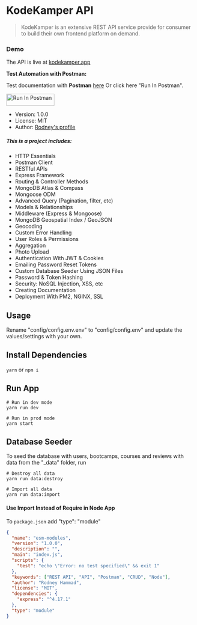# KodeKamper API

> KodeKamper is an extensive REST API service provide for consumer to build their own frontend platform on demand.

### Demo

The API is live at [kodekamper.app](https://kodekamper.app)

**Test Automation with Postman:**

Test documentation with **Postman** [here](https://documenter.getpostman.com/view/3062469/2s9YsT5Tdb) Or click here "Run In Postman".

[<img src="https://run.pstmn.io/button.svg" alt="Run In Postman" style="width: 128px; height: 32px;">](https://lively-firefly-453625.postman.co/collection/3062469-e06c8941-9ba3-45f2-a807-668714e83021?source=rip_markdown&env=3062469-c5603605-46bb-4f9b-a1d4-c5cc10f1dd18)

- Version: 1.0.0
- License: MIT
- Author: [Rodney's profile](https://kodeflash.dev)

##### This is a project includes:

- HTTP Essentials
- Postman Client
- RESTful APIs
- Express Framework
- Routing & Controller Methods
- MongoDB Atlas & Compass
- Mongoose ODM
- Advanced Query (Pagination, filter, etc)
- Models & Relationships
- Middleware (Express & Mongoose)
- MongoDB Geospatial Index / GeoJSON
- Geocoding
- Custom Error Handling
- User Roles & Permissions
- Aggregation
- Photo Upload
- Authentication With JWT & Cookies
- Emailing Password Reset Tokens
- Custom Database Seeder Using JSON Files
- Password & Token Hashing
- Security: NoSQL Injection, XSS, etc
- Creating Documentation
- Deployment With PM2, NGINX, SSL

## Usage

Rename "config/config.env.env" to "config/config.env" and update the values/settings with your own.

## Install Dependencies

`yarn` or `npm i`

## Run App

```
# Run in dev mode
yarn run dev

# Run in prod mode
yarn start
```

## Database Seeder

To seed the database with users, bootcamps, courses and reviews with data from the "\_data" folder, run

```
# Destroy all data
yarn run data:destroy

# Import all data
yarn run data:import
```

#### Use Import Instead of Require in Node App

To `package.json` add "type": "module"

```json
{
  "name": "esm-modules",
  "version": "1.0.0",
  "description": "",
  "main": "index.js",
  "scripts": {
    "test": "echo \"Error: no test specified\" && exit 1"
  },
  "keywords": ["REST API", "API", "Postman", "CRUD", "Node"],
  "author": "Rodney Hammad",
  "license": "MIT",
  "dependencies": {
    "express": "^4.17.1"
  },
  "type": "module"
}
```
